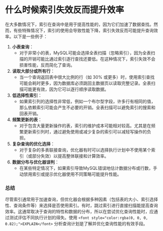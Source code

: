 # 什么时候索引失效反而提升效率
<font style="color:rgba(0, 0, 0, 0.82);">在大多数情况下，索引在查询中是用于提高性能的，因为它们加速了数据查找。然而，有些特殊情况下，索引的使用会导致性能下降，索引失效反而可能提升查询效率。以下是一些例子：</font>
1. **<font style="color:rgba(0, 0, 0, 0.82);">小表查询</font>**<font style="color:rgba(0, 0, 0, 0.82);">：</font>
    - <font style="color:rgba(0, 0, 0, 0.82);">对于非常小的表，MySQL可能会选择全表扫描（忽略索引），因为全表扫描的开销可能比通过索引逐行查找还要低。在这种情况下，索引失效不会损害性能，反而简化了查询。</font>
2. **<font style="color:rgba(0, 0, 0, 0.82);">读取大部分或所有行</font>**<font style="color:rgba(0, 0, 0, 0.82);">：</font>
    - <font style="color:rgba(0, 0, 0, 0.82);">当一个查询返回表中很大比例的行（如 30% 或更多）时，使用索引查找可能会耗时更多，因为数据库必须跳回主数据页以读取完整记录。全表扫描可能更有效，因为它可以逐行顺序读取数据。</font>
3. **<font style="color:rgba(0, 0, 0, 0.82);">低选择性索引</font>**<font style="color:rgba(0, 0, 0, 0.82);">：</font>
    - <font style="color:rgba(0, 0, 0, 0.82);">如果索引列的选择性非常低，例如一个布尔型字段，许多行有相同的值，那么依赖索引可能会产生不必要的开销。全表扫描可以避免索引的搜索和回表开销。</font>
4. **<font style="color:rgba(0, 0, 0, 0.82);">频繁更新的表</font>**<font style="color:rgba(0, 0, 0, 0.82);">：</font>
    - <font style="color:rgba(0, 0, 0, 0.82);">对于包含大量更新操作的表，索引的维护成本可能相对较高。尤其是在频繁更新索引列时，通过避免使用或减少复杂的索引可以减轻写操作的负担。</font>
5. **<font style="color:rgba(0, 0, 0, 0.82);">复杂查询的优化选择</font>**<font style="color:rgba(0, 0, 0, 0.82);">：</font>
    - <font style="color:rgba(0, 0, 0, 0.82);">对于复杂的多表联接查询，优化器有时可以选择执行计划中不使用某个索引（或部分失效）以提高整体联接和计算效率。</font>
6. **<font style="color:rgba(0, 0, 0, 0.82);">数据分布与优化器误判</font>**<font style="color:rgba(0, 0, 0, 0.82);">：</font>
    - <font style="color:rgba(0, 0, 0, 0.82);">在某些特定情况下，如果索引导致MySQL错误地估计数据分布或行数，手动禁用索引或提示优化器使用不同策略可能提升性能。</font>
### <font style="color:rgba(0, 0, 0, 0.82);">总结</font>
<font style="color:rgba(0, 0, 0, 0.82);">尽管索引通常用于加速查询，但优化器会根据多种因素（包括表的大小、索引选择性、查询条件等）来选择是否使用索引。有时，跳过索引进行直接扫描能提高查询效率。这通常取决于查询的特性和数据的分布，所以在尝试优化查询性能时，应通过测试评估不同执行计划的得失。使用 </font>`<font style="color:rgba(0, 0, 0, 0.82);">EXPLAIN</font>`<font style="color:rgba(0, 0, 0, 0.82);"> 分析查询计划是了解并优化查询性能的有效手段。</font>
